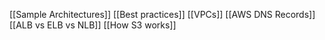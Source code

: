 
[[Sample Architectures]]
[[Best practices]]
[[VPCs]]
[[AWS DNS Records]]
[[ALB vs ELB vs NLB]]
[[How S3 works]]


